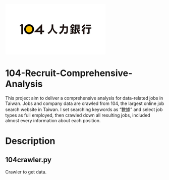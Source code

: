 
![image](https://github.com/jazzypan/104-Recruit-Comprehensive-Analysis/blob/main/104fig.png)
# 104-Recruit-Comprehensive-Analysis
This project aim to deliver a comprehensive analysis for data-related jobs in Taiwan. 
Jobs and company data are crawled from 104, the largest online job search website in Taiwan.
I set searching keywords as “數據” and select job types as full employed, then crawled down all resulting jobs, included almost every information about each position.

# Description
## 104crawler.py
Crawler to get data.
